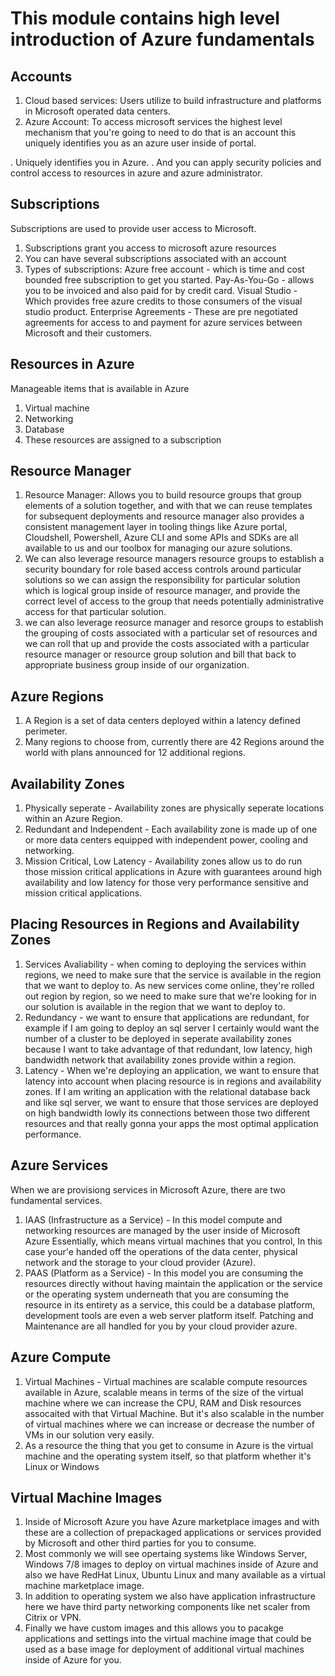 # This module contains high level introduction of Azure fundamentals

## Accounts

1. Cloud based services: Users utilize to build infrastructure and platforms in Microsoft operated data centers.
2. Azure Account: To access microsoft services the highest level mechanism that you're going to need to do that is an account this uniquely identifies you as an azure user inside of portal.

. Uniquely identifies you in Azure.
. And you can apply security policies and control access to resources in azure and azure administrator.

## Subscriptions

Subscriptions are used to provide user access to Microsoft.

1. Subscriptions grant you access to microsoft azure resources
2. You can have several subscriptions associated with an account
3. Types of subscriptions:
   Azure free account - which is time and cost bounded free subscription to get you started.
   Pay-As-You-Go - allows you to be invoiced and also paid for by credit card.
   Visual Studio - Which provides free azure credits to those consumers of the visual studio product.
   Enterprise Agreements - These are pre negotiated agreements for access to and payment for azure services between Microsoft and their customers.

## Resources in Azure

Manageable items that is available in Azure

1. Virtual machine
2. Networking
3. Database
4. These resources are assigned to a subscription  

## Resource Manager

1. Resource Manager: Allows you to build resource groups that group elements of a solution together, and with that we can reuse templates for subsequent deployments and resource manager also provides a consistent management layer in tooling things like Azure portal, Cloudshell, Powershell, Azure CLI and some APIs and SDKs are all available to us and our toolbox for managing our azure solutions.
2. We can also leverage resource managers resource groups to establish a security boundary for role based access controls around particular solutions so we can assign the responsibility for particular solution which is logical group inside of resource manager, and provide the correct level of access to the group that needs potentially administrative access for that particular solution.
3. we can also leverage reosurce manager and resorce groups to establish the grouping of costs associated with a particular set of resources and we can roll that up and provide the costs associated with a particular resource manager or resource group solution and bill that back to appropriate business group inside of our organization.

## Azure Regions

1. A Region is a set of data centers deployed within a latency defined perimeter.
2. Many regions to choose from, currently there are 42 Regions around the world with plans announced for 12 additional regions.

## Availability Zones

1. Physically seperate - Availability zones are physically seperate locations within an Azure Region.
2. Redundant and Independent - Each availability zone is made up of one or more data centers equipped with independent power, cooling and networking.
3. Mission Critical, Low Latency - Availability zones allow us to do run those mission critical applications in Azure with guarantees around high availability and low latency for those very performance sensitive and mission critical applications.

## Placing Resources in Regions and Availability Zones

1. Services Avaliability - when coming to deploying the services within regions, we need to make sure that the service is available in the region  that we want to deploy to. As new services come online, they're rolled out region by region, so we need to make sure that we're looking for in our solution is available in the region that we want to deploy to.
2. Redundancy -  we want to ensure that applications are redundant, for example if I am going to deploy an sql server I certainly would want the number of a cluster to be deployed in seperate availability zones because I want to take advantage of that redundant, low latency, high bandwidth network that availability zones provide within a region.
3. Latency - When we're deploying an application, we want to ensure that latency into account when placing resource is in regions and availability zones. If I am writing an application with the relational database back and like sql server, we want to ensure that those services are deployed on high bandwidth lowly its connections between those two different resources and that really gonna your apps the most optimal application performance.

## Azure Services

When we are provisiong services in Microsoft Azure, there are two fundamental services.

1. IAAS (Infrastructure as a Service) - In this model compute and networking resources are managed by the user inside of Microsoft Azure Essentially, which means virtual machines that you control, In this case your'e handed off the operations of the data center, physical network and the storage to your cloud provider (Azure). 
2. PAAS (Platform as a Service) - In this model you are consuming the resources directly without having maintain the application or the service or the operating system underneath that you are consuming the resource in its entirety as a service, this could be a database platform, development tools are even a web server platform itself. Patching and Maintenance are all handled for you by your cloud provider azure.

## Azure Compute

1. Virtual Machines - Virtual machines are scalable compute resources available in Azure, scalable means in terms of the size of the virtual machine where we can increase the CPU, RAM and Disk resources assocaited with that Virtual Machine. But it's also scalable in the number of virtual machines where we can increase or decrease the number of VMs in our solution very easily.
2. As a resource the thing that you get to consume in Azure is the virtual machine and the operating system itself, so that platform whether it's Linux or Windows

## Virtual Machine Images

1. Inside of Microsoft Azure you have Azure marketplace images and with these are a collection of prepackaged applications or services provided by Microsoft and other third parties for you to consume.
2. Most commonly we will see opertaing systems like Windows Server, Windows 7/8 images to deploy on virtual machines inside of Azure and also we have RedHat Linux, Ubuntu Linux and many available as a virtual machine marketplace image.
3. In addition to operating system we also have application infrastructure here we have third party networking components like net scaler from Citrix or VPN.
4. Finally we have custom images and this allows you to pacakge applications and settings into the virtual machine image that could be used as a base image for deployment of additional virtual machines inside of Azure for you.
